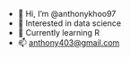 - 👋 Hi, I’m @anthonykhoo97
- 👀 Interested in data science
- 🌱 Currently learning R
- 📫 anthony403@gmail.com

<!---
anthonykhoo97/anthonykhoo97 is a ✨ special ✨ repository because its `README.md` (this file) appears on your GitHub profile.
You can click the Preview link to take a look at your changes.
--->
